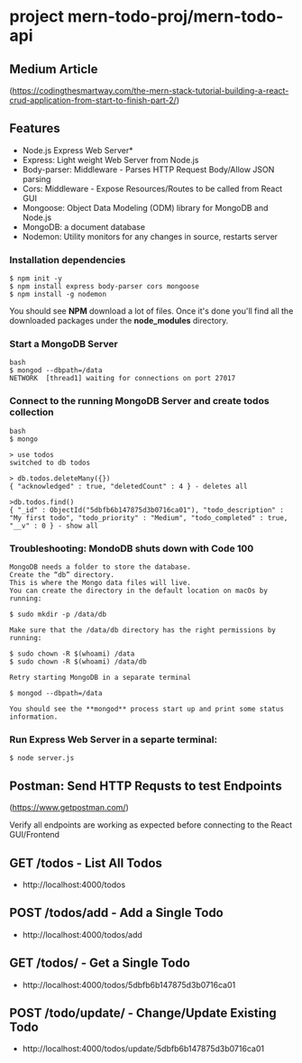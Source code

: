# project mern-todo-proj/mern-todo-api

## Medium Article ##
(https://codingthesmartway.com/the-mern-stack-tutorial-building-a-react-crud-application-from-start-to-finish-part-2/)

## Features
  - Node.js Express Web Server*
  - Express: Light weight Web Server from Node.js
  - Body-parser: Middleware - Parses HTTP Request Body/Allow JSON parsing
  - Cors: Middleware - Expose Resources/Routes to be called from React GUI
  - Mongoose: Object Data Modeling (ODM) library for MongoDB and Node.js
  - MongoDB: a document database
  - Nodemon: Utility monitors for any changes in source, restarts server

### Installation dependencies
```
$ npm init -y
$ npm install express body-parser cors mongoose
$ npm install -g nodemon
```
You should see **NPM** download a lot of files. Once it's done you'll find all the downloaded packages under the **node_modules** directory.

### Start a MongoDB Server
```
bash
$ mongod --dbpath=/data
NETWORK  [thread1] waiting for connections on port 27017
```

### Connect to the running MongoDB Server and create todos collection
```
bash
$ mongo

> use todos
switched to db todos

> db.todos.deleteMany({})
{ "acknowledged" : true, "deletedCount" : 4 } - deletes all

>db.todos.find()
{ "_id" : ObjectId("5dbfb6b147875d3b0716ca01"), "todo_description" : "My first todo", "todo_priority" : "Medium", "todo_completed" : true, "__v" : 0 } - show all
```


### Troubleshooting:  MondoDB shuts down with Code 100
```
MongoDB needs a folder to store the database.
Create the “db” directory.
This is where the Mongo data files will live.
You can create the directory in the default location on macOs by running:

$ sudo mkdir -p /data/db

Make sure that the /data/db directory has the right permissions by running:

$ sudo chown -R $(whoami) /data
$ sudo chown -R $(whoami) /data/db

Retry starting MongoDB in a separate terminal

$ mongod --dbpath=/data

You should see the **mongod** process start up and print some status information.
```

###  Run Express Web Server in a separte terminal:
```
$ node server.js
```

## Postman: Send HTTP Requsts to test Endpoints ##
(https://www.getpostman.com/)

Verify all endpoints are working as expected before connecting to the React GUI/Frontend

## GET /todos - List All Todos
- http://localhost:4000/todos

## POST /todos/add - Add a Single Todo
- http://localhost:4000/todos/add

## GET /todos/<id> - Get a Single Todo
- http://localhost:4000/todos/5dbfb6b147875d3b0716ca01

## POST /todo/update/<id> - Change/Update Existing Todo
- http://localhost:4000/todos/update/5dbfb6b147875d3b0716ca01